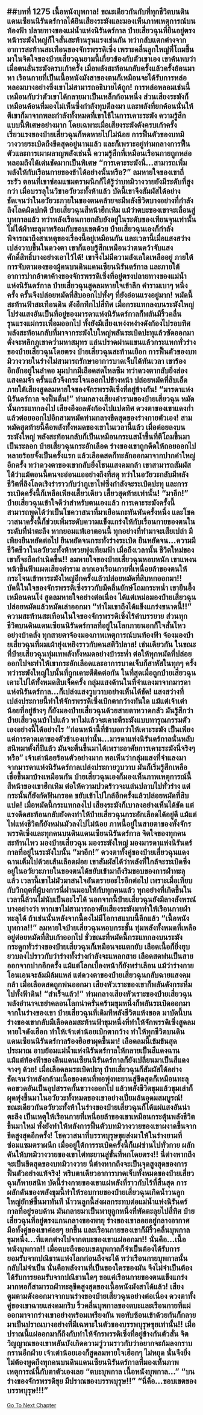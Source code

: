 ##บทที่ 1275 เนื้อหนังบุพกาล!
ขณะเดียวกันกับที่ทุกชีวิตบนดินแดนเซียนนิรันดร์กาลได้ยินเสียงระฆังและมองเห็นภาพเหตุการณ์บนท้องฟ้า ปลายทางของแม่น้ำแห่งนิรันดร์กาล ป๋ายเสี่ยวฉุนที่ยืนอยู่ตรงหน้าระฆังใหญ่ก็ใจสั่นสะท้านรุนแรงเช่นกัน
ทว่ากลับแตกต่างจากอาการสะท้านสะเทือนของจักรพรรดิเซิ่ง เพราะคลื่นลูกใหญ่ที่โถมขึ้นมาในจิตใจของป๋ายเสี่ยวฉุนยามนี้เกี่ยวข้องกับตัวเขาเอง เขาค้นพบว่าเมื่อตนลั่นระฆังครบเก้าครั้ง เมื่อพลังสะท้อนกลับครั้งแล้วครั้งย้อนมาหา เรือนกายที่เป็นเนื้อหนังมังสาของตนก็เหมือนจะได้รับการหล่อหลอมบางอย่างซึ่งเขาไม่สามารถอธิบายได้ถูก!
การหล่อหลอมเช่นนี้เหมือนกับว่าตัวเขาได้กลายมาเป็นเหล็กก้อนหนึ่ง ส่วนเสียงระฆังก็เหมือนค้อนที่มองไม่เห็นซึ่งกำลังทุบตีลงมา และพลังที่ยกค้อนนั่นให้ตีเขาก็มาจากพละกำลังทั้งหมดที่เขาใช้ในการเคาะระฆัง
ความรู้สึกแบบนี้พิเศษอย่างมาก โดยเฉพาะเมื่อเสียงระฆังดังครบเก้าครั้ง เรี่ยวแรงของป๋ายเสี่ยวฉุนก็หดหายไปไม่น้อย การฟื้นตัวของบทมิวางวายระเบิดถึงขีดสุดอยู่นานแล้ว และก็เพราะอยู่ท่ามกลางการฟื้นตัวและการเผาผลาญพลังเช่นนี้ ความรู้สึกที่เหมือนเรือนกายถูกหล่อหลอมถึงได้เด่นชัดมากเป็นพิเศษ
“การเคาะระฆังนี่...สามารถเพิ่มพลังให้กับเรือนกายของข้าได้อย่างนั้นหรือ?” ลมหายใจของเขาถี่ระรัว ตอนที่เขาซ่อมแซมตราผนึกก็ได้รู้ว่าบทมิวางวายยังมีระดับที่สูงกว่า เมื่อบรรลุในวิชาอวัยวะทั้งห้าแล้ว บัดนี้เขาจึงสัมผัสได้อย่างชัดเจนว่าในอวัยวะภายในของตนคล้ายจะมีพลังชีวิตบางอย่างที่กำลังลิงโลดผิดปกติ
ป๋ายเสี่ยวฉุนสีหน้าฮึกเหิม แม้ว่าตบะของเขาจะเลื่อนสู่บุพกาลแล้ว ทว่าพลังเรือนกายกลับยังอยู่ในระดับของเทียนจุนเท่านั้น ไม่ได้ฝ่าทะลุมาพร้อมกับขอบเขตด้วย ป๋ายเสี่ยวฉุนเองก็กำลังพิจารณาถึงสาเหตุของเรื่องนี้อยู่เหมือนกัน และเวลานี้เมื่อแสงสว่างเปล่งวาบขึ้นในดวงตา เขาก็แอบรู้สึกเหมือนว่าตนคว้าจับแสงศักดิ์สิทธิ์บางอย่างเอาไว้ได้!
เขาจึงไม่มีความลังเลใดเหลืออยู่ ภายใต้การจับตามองของผู้คนบนดินแดนเซียนนิรันดร์กาล และภายใต้อาการปากอ้าตาค้างของจักรพรรดิเซิ่งที่อยู่ตรงปลายทางของแม่น้ำแห่งนิรันดร์กาล ป๋ายเสี่ยวฉุนสูดลมหายใจเข้าลึก คำรามเบาๆ หนึ่งครั้ง ครั้นจึงปล่อยหมัดที่สิบออกไปทั้งๆ ที่ยังอ่อนแรงอยู่มาก!
หมัดนี้สะท้านฟ้าสะเทือนดิน ดังอึกทึกไปสี่ทิศ เมื่อกระแทกลงบนระฆังใหญ่โปร่งแสงอันเป็นที่อยู่ของมารดาแห่งนิรันดร์กาลก็พลันมีริ้วคลื่นรุนแรงแผ่กระเพื่อมออกไป ทั้งยังมีเสียงเหง่งหง่างดังก้องไปรอบทิศ พลังสะท้อนกลับที่มาจากระฆังใบใหญ่พลันระเบิดปะทุแล้วซัดออกมาดั่งจะพลิกภูเขาคว่ำมหาสมุทร แล่นปราดผ่านแขนแล้วกระแทกทั่วร่างของป๋ายเสี่ยวฉุนโดยตรง
ป๋ายเสี่ยวฉุนสะท้านเยือก การฟื้นตัวของบทมิวางวายในร่างไม่สามารถรักษาอาการบาดเจ็บได้ทันเวลา เขาร้องอึกอักอยู่ในลำคอ มุมปากมีเลือดสดไหลซึม ทว่าดวงตากลับยิ่งส่องแสงคมจ้า ครั้นแล้วจึงกระโจนออกไปข้างหน้า ปล่อยหมัดที่สิบเอ็ดภายใต้เสียงสูดลมหายใจของจักรพรรดิเซิ่งที่อยู่ข้างกัน!
“มารดาแห่งนิรันดร์กาล จงฟื้นตื่น!” ท่ามกลางเสียงคำรามของป๋ายเสี่ยวฉุน หมัดนั้นกระแทกลงไป เสียงอึงอลดังก้องไปแปดทิศ ดวงตาของเขาแดงก่ำ แล้วต่อยออกไปอีกสามหมัดท่ามกลางขีดสุดของร่างกายตัวเอง!
สามหมัดสุดท้ายนี้คือพลังทั้งหมดของเขาในเวลานี้แล้ว เมื่อต่อยลงบนระฆังใหญ่ พลังสะท้อนกลับก็เป็นเหมือนกระแสน้ำขึ้นที่ตีโถมขึ้นมาเป็นระลอก ป๋ายเสี่ยวฉุนกระอักเลือด ร่างของเขาถูกดีดให้ถอยออกไปหลายร้อยจั้งเป็นครั้งแรก แล้วเลือดสดก็ทะลักออกมาจากปากคำใหญ่อีกครั้ง
ทว่าดวงตาของเขากลับยิ่งโชนแสงคมกล้า เขาสามารถสัมผัสได้ว่าแม้ตอนนี้ตนจะอ่อนแออย่างถึงที่สดุ ทว่าในอวัยวะกลับมีพลังชีวิตที่ลิงโลดเริงร่าราวกับว่าภูเขาไฟซึ่งกำลังจะระเบิดปะทุ และการระเบิดครั้งนี้ก็เหลือเพียงเสี้ยวเดียว เสี้ยวสุดท้ายเท่านั้น!
“มาอีก!” ป๋ายเสี่ยวฉุนเข้าใจดีว่าสำหรับตนเองแล้ว การเคาะระฆังครั้งนี้สามารถพูดได้ว่าเป็นโชควาสนาที่มาเยือนกะทันหันครั้งหนึ่ง และโชควาสนาครั้งนี้ก็ช่วยเพิ่มระดับความแข็งแกร่งให้กับเรื่อนกายของตนในระดับที่น่าตะลึง หากยอมแพ้เอาตอนนี้ ทุกอย่างที่ทำมาจะเสียเปล่า มีเพียงยืนหยัดต่อไป ยืนหยัดจนกระทั่งร่างระเบิด ยืนหยัดจน...ความมีชีวิตชีวาในอวัยวะทั้งห้าพวยพุ่งเทียมฟ้า เมื่อถึงเวลานั้น ชีวิตใหม่ของเขาก็จะถือกำเนิดขึ้น!!
ลมหายใจของป๋ายเสี่ยวฉุนหอบหนัก เขาแหงนหน้าขึ้นฟ้าแผดเสียงคำราม ลากเอาเรือนกายที่เหนื่อยล้าของตนให้กระโจนเข้าหาระฆังใหญ่อีกครั้งแล้วปล่อยหมัดที่สิบหกออกมา!!
บัดนี้ในใจของจักรพรรดิเซิ่งราวกับมีคลื่นยักษ์โถมกระหน่ำ เขายืนอึ้งเหมือนคนโง่ สูดลมหายใจอย่างต่อเนื่อง ได้แต่เหม่อมองป๋ายเสี่ยวฉุนปล่อยหมัดแล้วหมัดเล่าออกมา
“ทำไมเขาถึงได้แข็งแกร่งขนาดนี้!!” ความสะท้านสะเทือนในใจของจักรพรรดิเซิ่งไร้คำบรรยาย ส่วนทุกชีวิตบนดินแดนเซียนนิรันดร์กาลที่อยู่ในโลกภายนอกก็ใจสั่นไหวอย่างบ้าคลั่ง ทุกสายตาจ้องมองภาพเหตุการณ์บนท้องฟ้า จ้องมองป๋ายเสี่ยวฉุนที่ผมเผ้ายุ่งเหยิงราวกับคนสติวิปลาส!
เช่นเดียวกัน ในขณะที่ป๋ายเสี่ยวฉุนทุ่มเทพลังทั้งหมดอย่างบ้าระห่ำ ต่อให้ทุกหมัดที่ปล่อยออกไปจะทำให้เขากระอักเลือดและอาการบาดเจ็บก็สาหัสในทุกๆ ครั้ง ทว่าระฆังใหญ่ใบนั้นที่ถูกเคาะตีติดต่อกัน ในที่สุดเมื่อถูกป๋ายเสี่ยวฉุนเคาะไปได้ทั้งหมดสิบเจ็ดครั้ง กลุ่มแสงด้านในที่จำแลงมาจากมารดาแห่งนิรันดร์กาล...ก็เปล่งแสงวูบวาบอย่างเห็นได้ชัด!
แสงสว่างที่เปล่งประกายนี้ทำให้จักรพรรดิเซิ่งเบิกตากว้างทันใด แม้แต่เจ้าเต่าน้อยที่อยู่ข้างๆ ก็ยังมองป๋ายเสี่ยวฉุนด้วยสายตาหวาดกลัว มันรู้สึกว่าป๋ายเสี่ยวฉุนบ้าไปแล้ว หาไม่แล้วจะเคาะตีระฆังแบบทารุณกรรมตัวเองอย่างนี้ได้อย่างไร
“ก่อนหน้านี้ที่ข้าบอกว่าให้เคาะระฆัง เป็นเพียงแค่การคาดเดาของตัวข้าเองเท่านั้น...มารดาแห่งนิรันดร์กาลนั่นหลับสนิทมาตั้งกี่ปีแล้ว มันจะตื่นขึ้นมาได้เพราะอาศัยการเคาะระฆังนี่จริงๆ หรือ” เจ้าเต่าน้อยร้อนตัวอย่างมาก พอเห็นว่ากลุ่มแสงที่จำแลงมาจากมารดาแห่งนิรันดร์กาลเปล่งประกายวูบวาบ มันก็เริ่มรู้สึกเหลือเชื่อขึ้นมาบ้างเหมือนกัน
ป๋ายเสี่ยวฉุนเองก็มองเห็นภาพเหตุการณ์นี้ สีหน้าของเขาฮึกเหิม ต่อให้ความปวดร้าวจะแล่นปลาบไปทั่วร่าง แต่กระนั้นก็ยังกัดฟันกรอด ขยับเข้าไปใกล้อีกครั้งแล้วปล่อยหมัดที่สิบแปด!
เมื่อหมัดนี้กระแทกลงไป เสียงระฆังก็เบาลงอย่างเห็นได้ชัด แต่แรงดีดสะท้อนกลับยังคงทำให้ป๋ายเสี่ยวฉุนกระอักเลือดได้อยู่ดี แม้แต่ไฟแห่งชีวิตก็ยังหม่นมัวลงไปไม่น้อย
ภาพนี้อยู่ในสายตาของทั้งจักรพรรดิเซิ่งและทุกคนบนดินแดนเซียนนิรันดร์กาล จิตใจของทุกคนสะท้านไหว มองป๋ายเสี่ยวฉุน มองระฆังใหญ่ มองมารดาแห่งนิรันดร์กาลที่อยู่ในระฆังใบนั้น
“มาอีก!” ดวงตาทั้งคู่ของป๋ายเสี่ยวฉุนแดงฉานเต็มไปด้วยเส้นเลือดฝอย เขาสัมผัสได้ว่าพลังที่ใกล้จะระเบิดซึ่งอยู่ในอวัยวะภายในของตนได้ขยับเข้ามาถึงริมขอบของการฝ่าทะลุแล้ว
เวลานี้เขาไม่มัวมาสนใจอันตรายอะไรอีกต่อไป เพราะเมื่อเทียบกับวิกฤตที่ผู้บงการนี่ฝานมอบให้กับทุกคนแล้ว ทุกอย่างที่เกิดขึ้นในเวลานี้ล้วนไม่นับเป็นอะไรได้
นอกจากนี้ป๋ายเสี่ยวฉุนยังมีลางสังหรณ์บางอย่างว่า หากเขาไม่สามารถอาศัยเสียงระฆังมาทำให้เรือนกายฝ่าทะลุได้ ถ้าเช่นนั้นหลังจากนี้คงไม่มีโอกาสแบบนี้อีกแล้ว
“เนื้อหนังบุพกาล!!” ลมหายใจป๋ายเสี่ยวฉุนหอบกระชั้น ทุ่มพลังทั้งหมดที่เหลืออยู่ต่อยหมัดที่สิบเก้าออกไป ชั่วขณะที่หมัดนี้กระแทกลงบนระฆัง กระดูกทั่วร่างของป๋ายเสี่ยวฉุนก็เหมือนจะแตกยับ เลือดเนื้อก็ยิ่งยุบยวบลงไปราวกับว่าร่างทั้งร่างกำลังจะแหลกสาย เลือดสดพ่นเป็นสายออกจากปากอีกครั้ง แม้แต่โลกเบื้องหน้าก็ยังพร่าเลือน
แม้ว่าร่างกายโอนเอนจะล้มมิล้มแหล่ แต่ดวงตาของป๋ายเสี่ยวฉุนกลับฉายแสงคมกล้า เมื่อเลือดสดถูกพ่นออกมา เสียงหัวเราะของเขาก็พลันดังกระหึ่มไปทั้งฟ้าดิน!
“สำเร็จแล้ว!” ท่ามกลางเสียงหัวเราะของป๋ายเสี่ยวฉุน พลังอำนาจเขย่าคลอนโลกน่าครั่นคร้ามขุมหนึ่งก็พลันระเบิดออกมาจากในร่างของเขา ป๋ายเสี่ยวฉุนที่เดิมทีพลังชีวิตแห้งขอด มาบัดนี้บนร่างของเขากลับมีเลือดลมสะท้านฟ้าขุมหนึ่งที่ทำให้จักพรรดิเซิ่งสูดลมหายใจดังเฮือก ทำให้เจ้าเต่าน้อยเบิกตากว้าง ทำให้ทุกชีวิตบนดินแดนเซียนนิรันดร์กาลร้องฮือฮาผุดขึ้นมา!
เลือดลมนี้เข้มข้นสุดประมาณ อาบย้อมแม่น้ำแห่งนิรันดร์กาลให้กลายเป็นสีแดงฉาน แม้แต่ท้องฟ้าของดินแดนเซียนนิรันดร์กาลก็ยังเปลี่ยนมาเป็นสีแดงจางๆ ด้วย!
เมื่อเลือดลมระเบิดปะทุ ป๋ายเสี่ยวฉุนก็สัมผัสได้อย่างชัดเจนว่าพลังกล้ามเนื้อของตนที่พอพุ่งทะยานสู่ขีดสุดก็เหมือนทะลุคอขวดอันเป็นอุปสรรคกั้นขวางออกไป แล้วพลังชีวิตขุมแล้วขุมเล่าก็ผุดพุ่งขึ้นมาในอวัยวะทั้งหมดของเขาอย่างเปี่ยมล้นอุดมสมบูรณ์!
ขณะเดียวกันอวัยวะทั้งห้าในร่างของป๋ายเสี่ยวฉุนก็ได้แผ่แสงอันน่าตะลึง เป็นเหตุให้เรือนกายที่เหนื่อยล้าของเขาเหมือนกระตุ้นพลังชีวิตขึ้นมาใหม่ ทั้งยังทำให้พลังการฟื้นตัวบทมิวางวายของเขาผงาดขึ้นจากขีดสูงสุดอีกครั้ง!
โชควาสนาที่บรรพบุรุษขุยส่งมาให้ในร่างยามที่ซ่อมแซมตราผนึก เมื่ออยู่ใต้การระเบิดครั้งนี้ก็แผ่ซ่านไปทั่วกาย ผลักดันให้บทมิวางวายของเขาไต่ทะยานสู่ขั้นที่หกโดยตรง!!
นี่ต่างหากถึงจะเป็นขีดสุดของบทมิวางวาย นี่ต่างหากถึงจะเป็นจุดสูงสุดของการฟื้นตัวอย่างแท้จริง!
พริบตาเดียวอาการบาดเจ็บทั้งหมดของป๋ายเสี่ยวฉุนก็หายสนิท บัดนี้ร่างกายของเขาแผ่พลังที่ราวกับไร้ที่สิ้นสุด การผลักดันของพลังขุมนี้ทำให้รอบกายของป๋ายเสี่ยวฉุนเกิดน้ำวนลูกใหญ่ยักษ์ขึ้นมาทันที
น้ำวนลูกนี้ส่งผลกระทบต่อแม่น้ำแห่งนิรันดร์กาลที่อยู่รอบด้าน มันกลายมาเป็นพายุลูกหนึ่งที่พัดตะลุยไปสี่ทิศ ป๋ายเสี่ยวฉุนที่อยู่ตรงแกนกลางของพายุ ร่างของเขาลอยอยู่กลางอากาศ มือทั้งคู่ของเขาค่อยๆ ยกขึ้น และเรือนกายของเขาก็มีริ้วคลื่นบุพกาลขุมหนึ่ง...ที่แตกต่างไปจากตบะของเขาแผ่ออกมา!!
นั่นคือ...เนื้อหนังบุพกาล!!
เมื่อตบะถึงขอบเขตบุพกาลก็จำเป็นต้องได้รับการยอมรับจากปณิธานแห่งโลกก่อนถึงจะได้ ทว่าเรือนกายบุพกาลนั้นกลับไม่จำเป็น นั่นคือพลังงานที่เป็นของใครของมัน จึงไม่จำเป็นต้องได้รับการยอมรับจากปณิธานใดๆ ขอแค่เรือนกายของตนแข็งแกร่งมากพอก็สามารถฝ่าทะลุขีดสูงสุดของเนื้อหนังมังสาได้แล้ว!
เสียงตูมตามดังออกมาจากบนร่างของป๋ายเสี่ยวฉุนอย่างต่อเนื่อง ดวงตาทั้งคู่ของเขาฉายแสงคมกริบ ริ้วคลื่นบุพกาลของตบะและเรือนกายที่แผ่ออกมาจากร่างเขาอย่างพร้อมเพรียงกัน พอทับซ้อนเข้าด้วยกันก็กลายมาเป็นปราณบางอย่างที่มีเฉพาะในตัวของบรรพบุรุษขุยเท่านั้น!!
เมื่อปราณนี้แผ่ออกมาก็ถึงกับทำให้จักรพรรดิเซิ่งที่อยู่ข้างกันตัวสั่น จิตวิญญาณของเขาพลันบังเกิดความวู่วามราวกับว่าอยากจะก้มลงกราบกรานอีกฝ่าย เจ้าเต่าน้อยเองก็สูดลมหายใจเฮือกๆ ไม่หยุด นั่นจึงยิ่งไม่ต้องพูดถึงทุกคนบนดินแดนเซียนนิรันดร์กาลที่มองเห็นภาพเหตุการณ์นี้กับตาตัวเองเลย
“ตบะบุพกาล เนื้อหนังบุพกาล...”
“บนร่างของจักรพรรดิขุย มีปราณของบรรพบุรุษ!!”
“นี่คือ...ขอบเขตของบรรพบุรุษ!!!”
------


[Go To Next Chapter]( ./249.md)